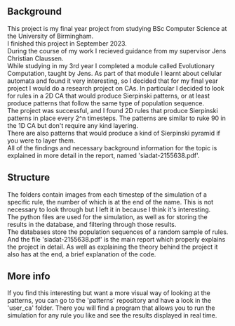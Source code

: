 ## Background
This project is my final year project from studying BSc Computer Science at the University of Birmingham.  
I finished this project in September 2023.  
During the course of my work I recieved guidance from my supervisor Jens Christian Claussen.  
While studying in my 3rd year I completed a module called Evolutionary Computation, taught by Jens. As part of that module I learnt about cellular automata and found it very interesting, so I decided that for my final year project I would do a research project on CAs. In particular I decided to look for rules in a 2D CA that would produce Sierpinski patterns, or at least produce patterns that follow the same type of population sequence.  
The project was successful, and I found 2D rules that produce Sierpinski patterns in place every 2^n timesteps. The patterns are similar to ruke 90 in the 1D CA but don't require any kind layering.  
There are also patterns that would produce a kind of Sierpinski pyramid if you were to layer them.  
All of the findings and necessary background information for the topic is explained in more detail in the report, named 'siadat-2155638.pdf'.  
## Structure
The folders contain images from each timestep of the simulation of a specific rule, the number of which is at the end of the name. This is not necessary to look through but I left it in because I think it's interesting.  
The python files are used for the simulation, as well as for storing the results in the database, and filtering through those results.  
The databases store the population sequences of a random sample of rules.  
And the file 'siadat-2155638.pdf' is the main report which properly explains the project in detail. As well as explaining the theory behind the project it also has at the end, a brief explanation of the code.  
## More info
If you find this interesting but want a more visual way of looking at the patterns, you can go to the 'patterns' repository and have a look in the 'user_ca' folder. There you will find a program that allows you to run the simulation for any rule you like and see the results displayed in real time.  
